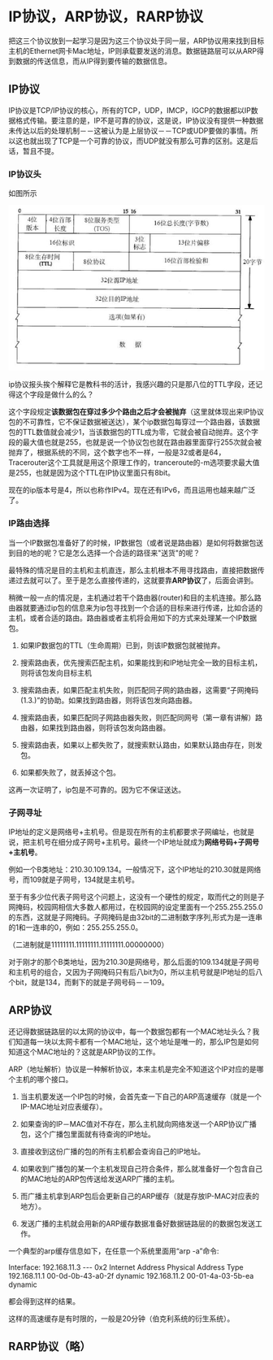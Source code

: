 # IP协议，ARP协议，RARP协议

把这三个协议放到一起学习是因为这三个协议处于同一层，ARP协议用来找到目标主机的Ethernet网卡Mac地址，IP则承载要发送的消息。数据链路层可以从ARP得到数据的传送信息，而从IP得到要传输的数据信息。

## IP协议


IP协议是TCP/IP协议的核心，所有的TCP，UDP，IMCP，IGCP的数据都以IP数据格式传输。要注意的是，IP不是可靠的协议，这是说，IP协议没有提供一种数据未传达以后的处理机制－－这被认为是上层协议－－TCP或UDP要做的事情。所以这也就出现了TCP是一个可靠的协议，而UDP就没有那么可靠的区别。这是后话，暂且不提。


### IP协议头

如图所示

![r_ip-protoco](src/r_ip-protocol.jpg)


ip协议报头挨个解释它是教科书的活计，我感兴趣的只是那八位的TTL字段，还记得这个字段是做什么的么？

这个字段规定**该数据包在穿过多少个路由之后才会被抛弃**（这里就体现出来IP协议包的不可靠性，它不保证数据被送达），某个ip数据包每穿过一个路由器，该数据包的TTL数值就会减少1，当该数据包的TTL成为零，它就会被自动抛弃。这个字段的最大值也就是255，也就是说一个协议包也就在路由器里面穿行255次就会被抛弃了，根据系统的不同，这个数字也不一样，一般是32或者是64，Tracerouter这个工具就是用这个原理工作的，tranceroute的-m选项要求最大值是255，也就是因为这个TTL在IP协议里面只有8bit。

现在的ip版本号是4，所以也称作IPv4。现在还有IPv6，而且运用也越来越广泛了。


### IP路由选择

当一个IP数据包准备好了的时候，IP数据包（或者说是路由器）是如何将数据包送到目的地的呢？它是怎么选择一个合适的路径来"送货"的呢？

最特殊的情况是目的主机和主机直连，那么主机根本不用寻找路由，直接把数据传递过去就可以了。至于是怎么直接传递的，这就要靠**ARP协议**了，后面会讲到。

稍微一般一点的情况是，主机通过若干个路由器(router)和目的主机连接。那么路由器就要通过ip包的信息来为ip包寻找到一个合适的目标来进行传递，比如合适的主机，或者合适的路由。路由器或者主机将会用如下的方式来处理某一个IP数据包。

1. 如果IP数据包的TTL（生命周期）已到，则该IP数据包就被抛弃。

2. 搜索路由表，优先搜索匹配主机，如果能找到和IP地址完全一致的目标主机，则将该包发向目标主机

3. 搜索路由表，如果匹配主机失败，则匹配同子网的路由器，这需要“子网掩码(1.3.)”的协助。如果找到路由器，则将该包发向路由器。

4. 搜索路由表，如果匹配同子网路由器失败，则匹配同网号（第一章有讲解）路由器，如果找到路由器，则将该包发向路由器。

5. 搜索路由表，如果以上都失败了，就搜索默认路由，如果默认路由存在，则发包。

6. 如果都失败了，就丢掉这个包。


这再一次证明了，ip包是不可靠的。因为它不保证送达。


### 子网寻址

IP地址的定义是网络号+主机号。但是现在所有的主机都要求子网编址，也就是说，把主机号在细分成子网号+主机号。最终一个IP地址就成为**网络号码+子网号+主机号**。

例如一个B类地址：210.30.109.134。一般情况下，这个IP地址的210.30就是网络号，而109就是子网号，134就是主机号。

至于有多少位代表子网号这个问题上，这没有一个硬性的规定，取而代之的则是子网掩码，校园网相信大多数人都用过，在校园网的设定里面有一个255.255.255.0的东西，这就是子网掩码。子网掩码是由32bit的二进制数字序列,形式为是一连串的1和一连串的0，例如：255.255.255.0。

（二进制就是11111111.11111111.11111111.00000000）

对于刚才的那个B类地址，因为210.30是网络号，那么后面的109.134就是子网号和主机号的组合，又因为子网掩码只有后八bit为0，所以主机号就是IP地址的后八个bit，就是134，而剩下的就是子网号码－－109。


## ARP协议

还记得数据链路层的以太网的协议中，每一个数据包都有一个MAC地址头么？我们知道每一块以太网卡都有一个MAC地址，这个地址是唯一的，那么IP包是如何知道这个MAC地址的？这就是ARP协议的工作。

ARP（地址解析）协议是一种解析协议，本来主机是完全不知道这个IP对应的是哪个主机的哪个接口。

1. 当主机要发送一个IP包的时候，会首先查一下自己的ARP高速缓存（就是一个IP-MAC地址对应表缓存）。

2. 如果查询的IP－MAC值对不存在，那么主机就向网络发送一个ARP协议广播包，这个广播包里面就有待查询的IP地址。

3. 直接收到这份广播的包的所有主机都会查询自己的IP地址。

4. 如果收到广播包的某一个主机发现自己符合条件，那么就准备好一个包含自己的MAC地址的ARP包传送给发送ARP广播的主机。

5. 而广播主机拿到ARP包后会更新自己的ARP缓存（就是存放IP-MAC对应表的地方）。

6. 发送广播的主机就会用新的ARP缓存数据准备好数据链路层的的数据包发送工作。

一个典型的arp缓存信息如下，在任意一个系统里面用“arp -a”命令:

Interface: 192.168.11.3 --- 0x2
  Internet Address      Physical Address      Type
  192.168.11.1          00-0d-0b-43-a0-2f     dynamic
  192.168.11.2          00-01-4a-03-5b-ea     dynamic
 
 
都会得到这样的结果。

这样的高速缓存是有时限的，一般是20分钟（伯克利系统的衍生系统）。

## RARP协议（略）



